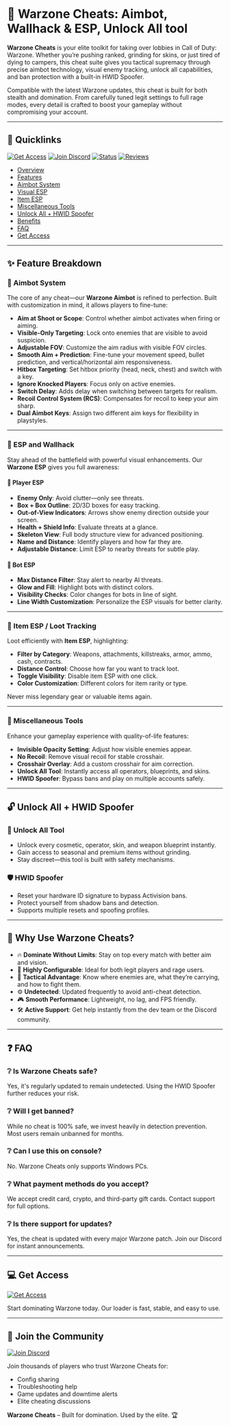 # 🧨 Warzone Cheats: Aimbot, Wallhack & ESP, Unlock All tool

**Warzone Cheats** is your elite toolkit for taking over lobbies in Call of Duty: Warzone. Whether you’re pushing ranked, grinding for skins, or just tired of dying to campers, this cheat suite gives you tactical supremacy through precise aimbot technology, visual enemy tracking, unlock all capabilities, and ban protection with a built-in HWID Spoofer.

Compatible with the latest Warzone updates, this cheat is built for both stealth and domination. From carefully tuned legit settings to full rage modes, every detail is crafted to boost your gameplay without compromising your account.

---

## 📌 Quicklinks

[![Get Access](https://img.shields.io/badge/%F0%9F%94%97-Get%20Access-blue?style=for-the-badge)](https://discord.gg/SfkrK75HNj)
[![Join Discord](https://img.shields.io/badge/%F0%9F%92%AC-Join%20Discord-7289da?style=for-the-badge)](https://discord.gg/SfkrK75HNj)
[![Status](https://img.shields.io/badge/%F0%9F%94%94-Undetected-success?style=for-the-badge)]()
[![Reviews](https://img.shields.io/badge/%F0%9F%8E%89-100%25%20Positive%20Reviews-green?style=for-the-badge)]()

* [Overview](#-warzone-cheats-overview)
* [Features](#-feature-breakdown)
* [Aimbot System](#-aimbot-system)
* [Visual ESP](#-esp-and-wallhack)
* [Item ESP](#-item-esp--loot-tracking)
* [Miscellaneous Tools](#-miscellaneous-tools)
* [Unlock All + HWID Spoofer](#-unlock-all--hwid-spoofer)
* [Benefits](#-why-use-warzone-cheats)
* [FAQ](#-faq)
* [Get Access](#-get-access)

---

## ✨ Feature Breakdown

### 🎯 Aimbot System

The core of any cheat—our **Warzone Aimbot** is refined to perfection. Built with customization in mind, it allows players to fine-tune:

* **Aim at Shoot or Scope**: Control whether aimbot activates when firing or aiming.
* **Visible-Only Targeting**: Lock onto enemies that are visible to avoid suspicion.
* **Adjustable FOV**: Customize the aim radius with visible FOV circles.
* **Smooth Aim + Prediction**: Fine-tune your movement speed, bullet prediction, and vertical/horizontal aim responsiveness.
* **Hitbox Targeting**: Set hitbox priority (head, neck, chest) and switch with a key.
* **Ignore Knocked Players**: Focus only on active enemies.
* **Switch Delay**: Adds delay when switching between targets for realism.
* **Recoil Control System (RCS)**: Compensates for recoil to keep your aim sharp.
* **Dual Aimbot Keys**: Assign two different aim keys for flexibility in playstyles.

---

### 🧠 ESP and Wallhack

Stay ahead of the battlefield with powerful visual enhancements. Our **Warzone ESP** gives you full awareness:

#### 👤 Player ESP

* **Enemy Only**: Avoid clutter—only see threats.
* **Box + Box Outline**: 2D/3D boxes for easy tracking.
* **Out-of-View Indicators**: Arrows show enemy direction outside your screen.
* **Health + Shield Info**: Evaluate threats at a glance.
* **Skeleton View**: Full body structure view for advanced positioning.
* **Name and Distance**: Identify players and how far they are.
* **Adjustable Distance**: Limit ESP to nearby threats for subtle play.

#### 🤖 Bot ESP

* **Max Distance Filter**: Stay alert to nearby AI threats.
* **Glow and Fill**: Highlight bots with distinct colors.
* **Visibility Checks**: Color changes for bots in line of sight.
* **Line Width Customization**: Personalize the ESP visuals for better clarity.

---

### 🎁 Item ESP / Loot Tracking

Loot efficiently with **Item ESP**, highlighting:

* **Filter by Category**: Weapons, attachments, killstreaks, armor, ammo, cash, contracts.
* **Distance Control**: Choose how far you want to track loot.
* **Toggle Visibility**: Disable item ESP with one click.
* **Color Customization**: Different colors for item rarity or type.

Never miss legendary gear or valuable items again.

---

### 🧩 Miscellaneous Tools

Enhance your gameplay experience with quality-of-life features:

* **Invisible Opacity Setting**: Adjust how visible enemies appear.
* **No Recoil**: Remove visual recoil for stable crosshair.
* **Crosshair Overlay**: Add a custom crosshair for aim correction.
* **Unlock All Tool**: Instantly access all operators, blueprints, and skins.
* **HWID Spoofer**: Bypass bans and play on multiple accounts safely.

---

## 🔓 Unlock All + HWID Spoofer

### 🔐 Unlock All Tool

* Unlock every cosmetic, operator, skin, and weapon blueprint instantly.
* Gain access to seasonal and premium items without grinding.
* Stay discreet—this tool is built with safety mechanisms.

### 🛡 HWID Spoofer

* Reset your hardware ID signature to bypass Activision bans.
* Protect yourself from shadow bans and detection.
* Supports multiple resets and spoofing profiles.

---

## 💎 Why Use Warzone Cheats?

* 🔥 **Dominate Without Limits**: Stay on top every match with better aim and vision.
* 🎯 **Highly Configurable**: Ideal for both legit players and rage users.
* 🧠 **Tactical Advantage**: Know where enemies are, what they’re carrying, and how to fight them.
* ⚙ **Undetected**: Updated frequently to avoid anti-cheat detection.
* 🎮 **Smooth Performance**: Lightweight, no lag, and FPS friendly.
* 🛠 **Active Support**: Get help instantly from the dev team or the Discord community.

---

## ❓ FAQ

### ❔ Is Warzone Cheats safe?

Yes, it's regularly updated to remain undetected. Using the HWID Spoofer further reduces your risk.

### ❔ Will I get banned?

While no cheat is 100% safe, we invest heavily in detection prevention. Most users remain unbanned for months.

### ❔ Can I use this on console?

No. Warzone Cheats only supports Windows PCs.

### ❔ What payment methods do you accept?

We accept credit card, crypto, and third-party gift cards. Contact support for full options.

### ❔ Is there support for updates?

Yes, the cheat is updated with every major Warzone patch. Join our Discord for instant announcements.

---

## 💻 Get Access

[![Get Access](https://img.shields.io/badge/%F0%9F%94%97-Get%20Access-blue?style=for-the-badge)](https://discord.gg/SfkrK75HNj)

Start dominating Warzone today. Our loader is fast, stable, and easy to use.

---

## 🔗 Join the Community

[![Join Discord](https://img.shields.io/badge/%F0%9F%92%AC-Join%20Discord-7289da?style=for-the-badge)](https://discord.gg/SfkrK75HNj)

Join thousands of players who trust Warzone Cheats for:

* Config sharing
* Troubleshooting help
* Game updates and downtime alerts
* Elite cheating discussions

**Warzone Cheats** – Built for domination. Used by the elite. 🏆
